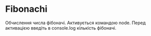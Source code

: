 # Fibonachi
Обчислення числа фібоначі. Активується командою node. Перед активацією введіть в console.log кількість фібоначі.

